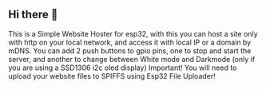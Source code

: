 ## Hi there 👋

This is a Simple Website Hoster for esp32, with this you can host a site only with http on your local network, and access it with local IP or a domain by mDNS.
You can add 2 push buttons to gpio pins, one to stop and start the server, and another to change between White mode and Darkmode (only if you are using a SSD1306 i2c oled display)
Important! You will need to upload your website files to SPIFFS using Esp32 File Uploader!


